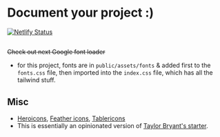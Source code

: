# Document your project :)
[![Netlify Status](https://api.netlify.com/api/v1/badges/d02312b0-5bb6-4287-bc76-522eaa77edb1/deploy-status)](https://app.netlify.com/sites/yani-clean/deploys)
##
~~Check out next Google font loader~~
- for this project, fonts are in `public/assets/fonts` & added first to the `fonts.css` file, then imported into the `index.css` file, which has all the tailwind stuff.


## Misc
- [Heroicons](https://heroicons.dev/), [Feather icons](https://feathericons.com/), [Tablericons](https://tablericons.com/)
- This is essentially an opinionated version of [Taylor Bryant's starter](https://github.com/oddstronaut/next-starter-tailwind).
